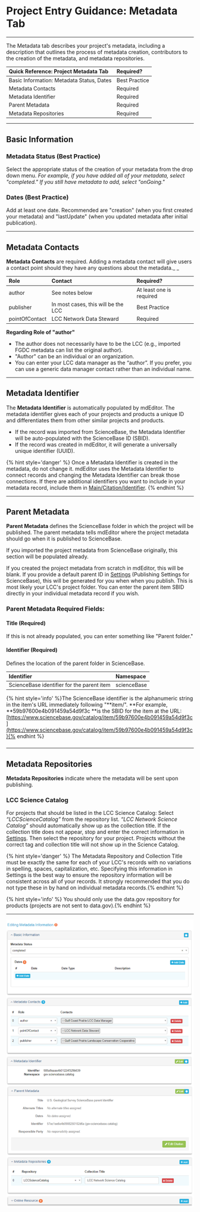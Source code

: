 # Project Entry Guidance: Metadata Tab

---

The Metadata tab describes your project's metadata, including a description that outlines the process of metadata creation, contributors to the creation of the metadata, and metadata repositories.

| Quick Reference: Project Metadata Tab | Required? |
| :--- |:--- |
| Basic Information: Metadata Status, Dates |Best Practice|
| Metadata Contacts |Required |
| Metadata Identifier |Required |
| Parent Metadata |Required |
| Metadata Repositories |Required |

---

## Basic Information

### Metadata Status \(Best Practice\)

Select the appropriate status of the creation of your metadata from the drop down menu. _For example, if you have added all of your metadata, select "completed." If you still have metadata to add, select "onGoing."_

### Dates \(Best Practice\)

Add at least one date. Recommended are "creation" \(when you first created your metadata\) and "lastUpdate" \(when you updated metadata after initial publication\).

---

## Metadata Contacts

**Metadata Contacts** are required. Adding a metadata contact will give users a contact point should they have any questions about the metadata._ _

| Role | Contact | Required? | 
| :--- | :--- |:--- |
| author | See notes below |At least one is required  |
| publisher | In most cases, this will be the LCC | Best Practice |
| pointOfContact | LCC Network Data Steward | Required |


**Regarding Role of "author"**
* The author does not necessarily have to be the LCC \(e.g., imported FGDC metadata can list the original author\).
* "Author" can be an individual or an organization.
* You can enter your LCC data manager as the “author”. If you prefer, you can use a generic data manager contact rather than an individual name.



---

## Metadata Identifier

The **Metadata Identifier** is automatically populated by mdEditor. The metadata identifier gives each of your projects and products a unique ID and differentiates them from other similar projects and products.

* If the record was imported from ScienceBase, the Metadata Identifier will be auto-populated with the ScienceBase ID \(SBID\).
* If the record was created in mdEditor, it will generate a universally unique identifier \(UUID\).

{% hint style='danger' %} Once a Metadata Identifier is created in the metadata, do not change it. mdEditor uses the Metadata Identifier to connect records and changing the Metadata Identifier can break those connections. If there are additional identifiers you want to include in your metadata record, include them in [Main/Citation/Identifier](/record/main/record-main-copy.md#identifier). {% endhint %}

---

## Parent Metadata 

**Parent Metadata** defines the ScienceBase folder in which the project will be published. The parent metadata tells mdEditor where the project metadata should go when it is published to ScienceBase.

If you imported the project metadata from ScienceBase originally, this section will be populated already.

If you created the project metadata from scratch in mdEditor, this will be blank. If you provide a default parent ID in [Settings](/settings.md#publishing-settings) (Publishing Settings for ScienceBase), this will be generated for you when when you publish. This is most likely your LCC's project folder. You can enter the parent item SBID directly in your individual metadata record if you wish. 

### Parent Metadata Required Fields:

#### Title \(Required\)

If this is not already populated, you can enter something like "Parent folder."

#### Identifier \(Required\)

Defines the location of the parent folder in ScienceBase.

| Identifier | Namespace |
| :--- | :--- |
| ScienceBase identifier for the parent item | scienceBase |

{% hint style='info' %}The ScienceBase identifier is the alphanumeric string in the item's URL immediately following "**item/". **For example, **59b97600e4b091459a54d9f3c **is the SBID for the item at the URL: [https://www.sciencebase.gov/catalog/item/59b97600e4b091459a54d9f3c](https://www.sciencebase.gov/catalog/item/59b97600e4b091459a54d9f3c){% endhint %}

##### 

---

## Metadata Repositories

**Metadata Repositories** indicate where the metadata will be sent upon publishing.

### LCC Science Catalog

For projects that should be listed in the LCC Science Catalog: Select _“LCCScienceCatalog”_ from the repository list. _“LCC Network Science Catalog”_ should automatically show up as the collection title. If the collection title does not appear, stop and enter the correct information in [Settings](/settings.md). Then select the repository for your project. Projects without the correct tag and collection title will not show up in the Science Catalog.

{% hint style='danger' %} The Metadata Repository and Collection Title must be exactly the same for each of your LCC's records with no variations in spelling, spaces, capitalization, etc. Specifying this information in Settings is the best way to ensure the repository information will be consistent across all of your records. It strongly recommended that you do not type these in by hand on individual metadata records.{% endhint %}


{% hint style='info' %} You should only use the data.gov repository for products (projects are not sent to data.gov).{% endhint %}

---

![](/assets/project_metadata.png)




